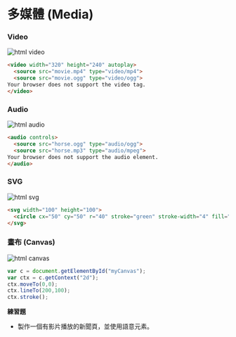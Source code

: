 # 多媒體 (Media)

### Video

![html video](http://i.imgur.com/FsuEJ6t.png)

```html
<video width="320" height="240" autoplay>
  <source src="movie.mp4" type="video/mp4">
  <source src="movie.ogg" type="video/ogg">
Your browser does not support the video tag.
</video>
```

### Audio

![html audio](http://i.imgur.com/HtpegQ3.png)

```html
<audio controls>
  <source src="horse.ogg" type="audio/ogg">
  <source src="horse.mp3" type="audio/mpeg">
Your browser does not support the audio element.
</audio>
```

### SVG

![html svg](http://i.imgur.com/1ydlDvL.png)

```html
<svg width="100" height="100">
  <circle cx="50" cy="50" r="40" stroke="green" stroke-width="4" fill="yellow" />
</svg>
```

### 畫布 (Canvas)

![html canvas](http://i.imgur.com/uihyz3H.png)

```js
var c = document.getElementById("myCanvas");
var ctx = c.getContext("2d");
ctx.moveTo(0,0);
ctx.lineTo(200,100);
ctx.stroke();
```

**練習題**

* 製作一個有影片播放的新聞頁，並使用語意元素。
